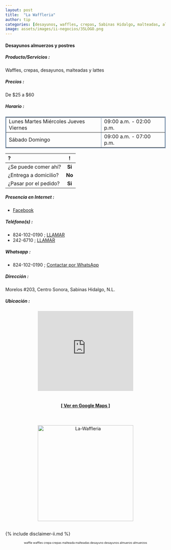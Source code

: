 ```yaml
---
layout: post
title:  "La Waffleria"
author: tip
categories: [desayunos, waffles, crepas, Sabinas Hidalgo, malteadas, almuerzos, postres]
image: assets/images/ii-negocios/35LOGO.png
---
```

#### Desayunos almuerzos y postres

##### Producto/Servicios :

Waffles, crepas, desayunos, malteadas y lattes

##### Precios :

De $25 a $60

##### Horario :

<table border="2" bordercolor="#8299b3" cellpadding="4" cellspacing="5">
<colgroup>
    <col width="60%" />
    <col width="40%" />
</colgroup>
    <tbody>
        <tr>
            <td>Lunes Martes Miércoles Jueves Viernes</td>
            <td>09:00 a.m. - 02:00 p.m.</td>
        </tr>
        <tr>
            <td>Sábado Domingo</td>
            <td>09:00 a.m. - 07:00 p.m.</td>
        </tr>
    </tbody>
</table>



| ? | ! |
| :----- | :-----: |
| ¿Se puede comer ahí? | **Si** |
| ¿Entrega a domicilio? | **No** |
| ¿Pasar por el pedido? | **Si** |



##### Presencia en Internet :

- [Facebook][FB]

##### Teléfono(s) :

- 824-102-0190 ; [LLAMAR][Tel1]
- 242-6710 ; [LLAMAR][Tel2]

##### Whatsapp :

- 824-102-0190 ; [Contactar por WhatsApp][WA1]


[FB]: https://www.facebook.com/La-Waffleria-Sabinas-Hidalgo-110227507197186

[Tel1]: tel:+528241020190
[Tel2]: tel:+528242426710

[WA1]: https://wa.me/528241020190?text=Hola,%20saludos%20desde%20PiiDO

##### Dirección :

Morelos #203, Centro Sonora, Sabinas Hidalgo, N.L.

##### Ubicación :

<!--..... MAPAS .....-->
<center>
    <iframe allowfullscreen="" height="250" loading="lazy" src="https://www.google.com/maps/embed?pb=!1m14!1m8!1m3!1d892.6190626275743!2d-100.18608373739117!3d26.50480343215277!3m2!1i1024!2i768!4f13.1!3m3!1m2!1s0x86623fec28cfac2d%3A0xd6498422dad5ac8e!2sLa%20waffleria!5e0!3m2!1sen!2smx!4v1620917611927!5m2!1sen!2smx" style="border: 0;" width="300"></iframe><!--//CAMBIAR : width="300" height="250" acá arriba ^^-->
	<br />
	<br />
	<a href="https://goo.gl/maps/VoGotQUAkqMMBWbB8" target="_blank"><h4>[ Ver en Google Maps ]</h4></a><!--//CAMBIAR URL aquí-->
	<br />
	<br />
</center>
<!--..... /MAPAS .....-->

<!-- ===== 2da IMAGEN ===== --> 
<center>
    <img src="{{ site.baseurl }}/assets/images/ii-negocios/35producto.png" alt="La-Waffleria" style="height: 300px;"/>
</center>

<br />

<!-- Disclaimer & palabras clave
================================================== -->
{% include disclaimer-ii.md %}
<center>
	<span style="font-size: xx-small;">
		<!--Palabras Clave-->waffle waffles crepa crepas malteada malteadas desayuno desayunos almuerzo almuerzos
	</span>
</center>



<!-- END
================================================== -->